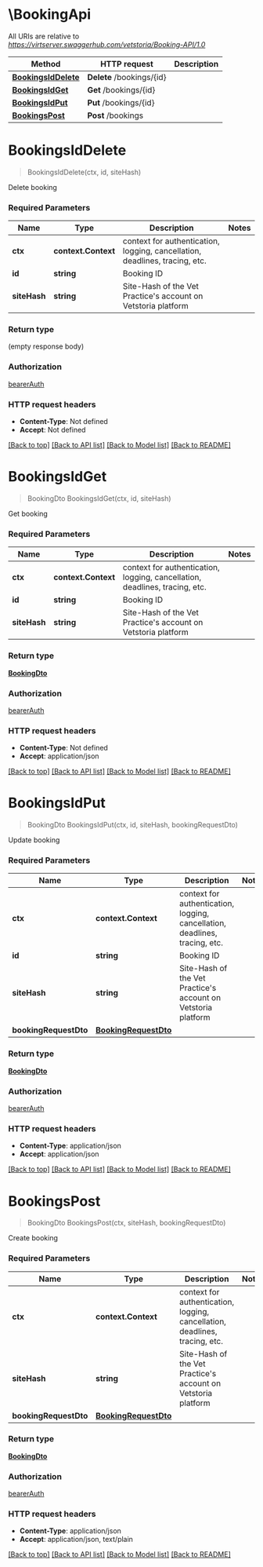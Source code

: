 # \BookingApi

All URIs are relative to *https://virtserver.swaggerhub.com/vetstoria/Booking-API/1.0*

Method | HTTP request | Description
------------- | ------------- | -------------
[**BookingsIdDelete**](BookingApi.md#BookingsIdDelete) | **Delete** /bookings/{id} | 
[**BookingsIdGet**](BookingApi.md#BookingsIdGet) | **Get** /bookings/{id} | 
[**BookingsIdPut**](BookingApi.md#BookingsIdPut) | **Put** /bookings/{id} | 
[**BookingsPost**](BookingApi.md#BookingsPost) | **Post** /bookings | 


# **BookingsIdDelete**
> BookingsIdDelete(ctx, id, siteHash)


Delete booking

### Required Parameters

Name | Type | Description  | Notes
------------- | ------------- | ------------- | -------------
 **ctx** | **context.Context** | context for authentication, logging, cancellation, deadlines, tracing, etc.
  **id** | **string**| Booking ID | 
  **siteHash** | **string**| Site-Hash of the Vet Practice&#39;s account on Vetstoria platform  | 

### Return type

 (empty response body)

### Authorization

[bearerAuth](../README.md#bearerAuth)

### HTTP request headers

 - **Content-Type**: Not defined
 - **Accept**: Not defined

[[Back to top]](#) [[Back to API list]](../README.md#documentation-for-api-endpoints) [[Back to Model list]](../README.md#documentation-for-models) [[Back to README]](../README.md)

# **BookingsIdGet**
> BookingDto BookingsIdGet(ctx, id, siteHash)


Get booking

### Required Parameters

Name | Type | Description  | Notes
------------- | ------------- | ------------- | -------------
 **ctx** | **context.Context** | context for authentication, logging, cancellation, deadlines, tracing, etc.
  **id** | **string**| Booking ID | 
  **siteHash** | **string**| Site-Hash of the Vet Practice&#39;s account on Vetstoria platform  | 

### Return type

[**BookingDto**](BookingDTO.md)

### Authorization

[bearerAuth](../README.md#bearerAuth)

### HTTP request headers

 - **Content-Type**: Not defined
 - **Accept**: application/json

[[Back to top]](#) [[Back to API list]](../README.md#documentation-for-api-endpoints) [[Back to Model list]](../README.md#documentation-for-models) [[Back to README]](../README.md)

# **BookingsIdPut**
> BookingDto BookingsIdPut(ctx, id, siteHash, bookingRequestDto)


Update booking

### Required Parameters

Name | Type | Description  | Notes
------------- | ------------- | ------------- | -------------
 **ctx** | **context.Context** | context for authentication, logging, cancellation, deadlines, tracing, etc.
  **id** | **string**| Booking ID | 
  **siteHash** | **string**| Site-Hash of the Vet Practice&#39;s account on Vetstoria platform  | 
  **bookingRequestDto** | [**BookingRequestDto**](BookingRequestDto.md)|  | 

### Return type

[**BookingDto**](BookingDTO.md)

### Authorization

[bearerAuth](../README.md#bearerAuth)

### HTTP request headers

 - **Content-Type**: application/json
 - **Accept**: application/json

[[Back to top]](#) [[Back to API list]](../README.md#documentation-for-api-endpoints) [[Back to Model list]](../README.md#documentation-for-models) [[Back to README]](../README.md)

# **BookingsPost**
> BookingDto BookingsPost(ctx, siteHash, bookingRequestDto)


Create booking

### Required Parameters

Name | Type | Description  | Notes
------------- | ------------- | ------------- | -------------
 **ctx** | **context.Context** | context for authentication, logging, cancellation, deadlines, tracing, etc.
  **siteHash** | **string**| Site-Hash of the Vet Practice&#39;s account on Vetstoria platform  | 
  **bookingRequestDto** | [**BookingRequestDto**](BookingRequestDto.md)|  | 

### Return type

[**BookingDto**](BookingDTO.md)

### Authorization

[bearerAuth](../README.md#bearerAuth)

### HTTP request headers

 - **Content-Type**: application/json
 - **Accept**: application/json, text/plain

[[Back to top]](#) [[Back to API list]](../README.md#documentation-for-api-endpoints) [[Back to Model list]](../README.md#documentation-for-models) [[Back to README]](../README.md)

